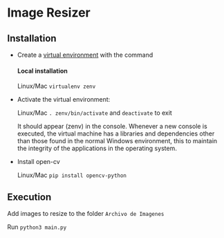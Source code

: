 # Image Resizer

## Installation

- Create a [virtual environment](https://pypi.org/project/nodeenv/) with the command

  #### Local installation

  Linux/Mac
  `virtualenv zenv`

- Activate the virtual environment:

  Linux/Mac `. zenv/bin/activate` and `deactivate` to exit

  It should appear (zenv) in the console. Whenever a new console is executed, the virtual machine has a libraries and dependencies other than those found in the normal Windows environment, this to maintain the integrity of the applications in the operating system.

- Install open-cv

  Linux/Mac `pip install opencv-python`

## Execution

Add images to resize to the folder `Archivo de Imagenes`

Run `python3 main.py`
